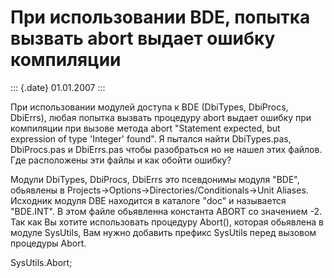 При использовании BDE, попытка вызвать abort выдает ошибку компиляции
=====================================================================

::: {.date}
01.01.2007
:::

При использовании модулей доступа к BDE (DbiTypes, DbiProcs, DbiErrs),
любая попытка вызвать процедуру abort выдает ошибку при компиляции при
вызове метода abort \"Statement expected, but expression of type
\'Integer\' found\". Я пытался найти DbiTypes.pas, DbiProcs.pas и
DbiErrs.pas чтобы разобраться но не нашел этих файлов. Где расположены
эти файлы и как обойти ошибку?

Модули DbiTypes, DbiProcs, DbiErrs это псевдонимы модуля \"BDE\",
обьявлены в Projects-\>Options-\>Directories/Conditionals-\>Unit
Aliases. Исходник модуля DBE находится в каталоге \"doc\" и называется
\"BDE.INT\". В этом файле обьявленна константа ABORT со значением -2.
Так как Вы хотите использовать процедуру Abort(), которая обьявлена в
модуле SysUtils, Вам нужно добавить префикс SysUtils перед вызовом
процедуры Abort.

SysUtils.Abort;
